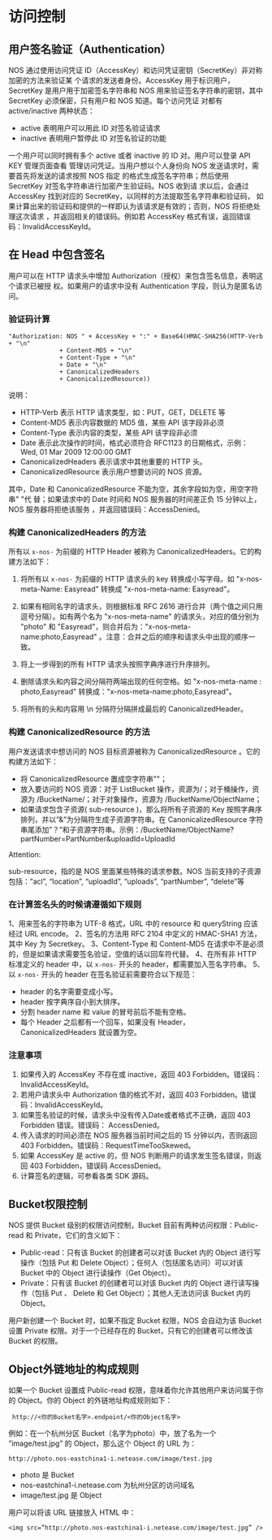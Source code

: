 # 访问控制

## 用户签名验证（Authentication）

NOS 通过使用访问凭证 ID（AccessKey）和访问凭证密钥（SecretKey）非对称加密的方法来验证某 个请求的发送者身份。AccessKey 用于标识用户，SecretKey 是用户用于加密签名字符串和 NOS 用来验证签名字符串的密钥，其中 SecretKey 必须保密，只有用户和 NOS 知道。每个访问凭证 对都有 active/inactive 两种状态：

* active 表明用户可以用此 ID 对签名验证请求
* inactive 表明用户暂停此 ID 对签名验证的功能

一个用户可以同时拥有多个 active 或者 inactive 的 ID 对。用户可以登录 API KEY 管理页面查看 管理访问凭证。当用户想以个人身份向 NOS 发送请求时，需要首先将发送的请求按照 NOS 指定 的格式生成签名字符串；然后使用 SecretKey 对签名字符串进行加密产生验证码。NOS 收到请 求以后，会通过 AccessKey 找到对应的 SecretKey，以同样的方法提取签名字符串和验证码， 如果计算出来的验证码和提供的一样即认为该请求是有效的；否则，NOS 将拒绝处理这次请求 ，并返回相关的错误码。例如若 AccessKey 格式有误，返回错误码：InvalidAccessKeyId。

## 在 Head 中包含签名

用户可以在 HTTP 请求头中增加 Authorization（授权）来包含签名信息，表明这个请求已被授 权。如果用户的请求中没有 Authentication 字段，则认为是匿名访问。

### 验证码计算

    "Authorization: NOS " + AccessKey + ":" + Base64(HMAC-SHA256(HTTP-Verb + "\n"  
                  + Content-MD5 + "\n"  
                  + Content-Type + "\n"  
                  + Date + "\n"  
                  + CanonicalizedHeaders 
                  + CanonicalizedResource))
说明：

* HTTP-Verb 表示 HTTP 请求类型，如：PUT，GET，DELETE 等
* Content-MD5 表示内容数据的 MD5 值，某些 API 该字段非必须
* Content-Type 表示内容的类型，某些 API 该字段非必须
* Date 表示此次操作的时间，格式必须符合 RFC1123 的日期格式，示例：Wed, 01 Mar 2009 12:00:00 GMT
* CanonicalizedHeaders 表示请求中其他重要的 HTTP 头。
* CanonicalizedResource 表示用户想要访问的 NOS 资源。

其中，Date 和 CanonicalizedResource 不能为空，其余字段如为空，用空字符串" "代 替；如果请求中的 Date 时间和 NOS 服务器的时间差正负 15 分钟以上，NOS 服务器将拒绝该服务 ，并返回错误码：AccessDenied。

### 构建 CanonicalizedHeaders 的方法
所有以 `x-nos-` 为前缀的 HTTP Header 被称为 CanonicalizedHeaders。它的构建方法如下：

1. 将所有以 `x-nos-` 为前缀的 HTTP 请求头的 key 转换成小写字母。如 "x-nos-meta-Name: Easyread" 转换成 "x-nos-meta-name: Easyread"。

2. 如果有相同名字的请求头，则根据标准 RFC 2616 进行合并（两个值之间只用逗号分隔）。如有两个名为 "x-nos-meta-name" 的请求头，对应的值分别为 "photo" 和 "Easyread"，则合并后为："x-nos-meta-name:photo,Easyread" 。注意：合并之后的顺序和请求头中出现的顺序一致。

3. 将上一步得到的所有 HTTP 请求头按照字典序进行升序排列。

4. 删除请求头和内容之间分隔符两端出现的任何空格。如 "x-nos-meta-name  : photo,Easyread" 转换成："x-nos-meta-name:photo,Easyread"。

5. 将所有的头和内容用 \n 分隔符分隔拼成最后的 CanonicalizedHeader。

### 构建 CanonicalizedResource 的方法
用户发送请求中想访问的 NOS 目标资源被称为 CanonicalizedResource 。它的构建方法如下：

* 将 CanonicalizedResource 置成空字符串""；
* 放入要访问的 NOS 资源：对于 ListBucket 操作，资源为/；对于桶操作，资源为 /BucketName/；对于对象操作，资源为 /BucketName/ObjectName；
* 如果请求包含子资源( sub-resource )，那么将所有子资源的 Key 按照字典序排列，并以”&”为分隔符生成子资源字符串。在 CanonicalizedResource 字符串尾添加”？”和子资源字符串。示例：/BucketName/ObjectName?partNumber=PartNumber&uploadId=UploadId

<span>Attention:</span><div class="alertContent">sub-resource，指的是 NOS 里面某些特殊的请求参数。NOS 当前支持的子资源包括：”acl”, “location”, “uploadId”, “uploads”, “partNumber”, “delete”等</div>
     

### 在计算签名头的时候请遵循如下规则
1、用来签名的字符串为 UTF-8 格式，URL 中的 resource 和 queryString 应该经过 URL encode。
2、签名的方法用 RFC 2104 中定义的 HMAC-SHA1 方法，其中 Key 为 Secretkey。
3、Content-Type 和 Content-MD5 在请求中不是必须的，但是如果请求需要签名验证，空值的话以回车符代替。
4、在所有非 HTTP 标准定义的 header 中，以 `x-nos-` 开头的 header，都需要加入签名字符串。
5、以 `x-nos-` 开头的 header 在签名验证前需要符合以下规范：

  * header 的名字需要变成小写。
  * header 按字典序自小到大排序。
  * 分割 header name 和 value 的冒号前后不能有空格。
  * 每个 Header 之后都有一个回车，如果没有 Header，CanonicalizedHeaders 就设置为空。

### 注意事项
1. 如果传入的 AccessKey 不存在或 inactive，返回 403 Forbidden。错误码：InvalidAccessKeyId。
2. 若用户请求头中 Authorization 值的格式不对，返回 403 Forbidden。错误码：InvalidAccessKeyId。
3. 如果签名验证的时候，请求头中没有传入Date或者格式不正确，返回 403 Forbidden 错误。错误码： AccessDenied。
4. 传入请求的时间必须在 NOS 服务器当前时间之后的 15 分钟以内，否则返回 403 Forbidden。错误码：RequestTimeTooSkewed。
5. 如果 AccessKey 是 active 的，但 NOS 判断用户的请求发生签名错误，则返回 403 Forbidden，错误码 AccessDenied。
6. 计算签名的逻辑，可参看各类 SDK 源码。

## Bucket权限控制

NOS 提供 Bucket 级别的权限访问控制，Bucket 目前有两种访问权限：Public-read 和 Private，它们的含义如下：

* Public-read：只有该 Bucket 的创建者可以对该 Bucket 内的 Object 进行写操作（包括 Put 和 Delete Object）；任何人（包括匿名访问）可以对该 Bucket 中的 Object 进行读操作（Get Object）。
* Private：只有该 Bucket 的创建者可以对该 Bucket 内的 Object 进行读写操作（包括 Put 、 Delete 和 Get Object）；其他人无法访问该 Bucket 内的 Object。

用户新创建一个 Bucket 时，如果不指定 Bucket 权限，NOS 会自动为该 Bucket 设置 Private 权限。对于一个已经存在的 Bucket，只有它的创建者可以修改该 Bucket 的权限。

## Object外链地址的构成规则

如果一个 Bucket 设置成 Public-read 权限，意味着你允许其他用户来访问属于你的 Object。你的 Object 的外链地址构成规则如下：

     http://<你的Bucket名字>.endpoint/<你的Object名字>

例如：在一个杭州分区 Bucket（名字为photo）中，放了名为一个 ”image/test.jpg” 的 Object，那么这个 Object 的 URL 为： 

    http://photo.nos-eastchina1-i.netease.com/image/test.jpg

* photo 是 Bucket
* nos-eastchina1-i.netease.com 为杭州分区的访问域名
* image/test.jpg 是 Object

用户可以将该 URL 链接放入 HTML 中：

    <img src=”http://photo.nos-eastchina1-i.netease.com/image/test.jpg” />
